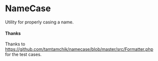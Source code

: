 # NameCase
Utility for properly casing a name.

#### Thanks
Thanks to https://github.com/tamtamchik/namecase/blob/master/src/Formatter.php for the test cases.


